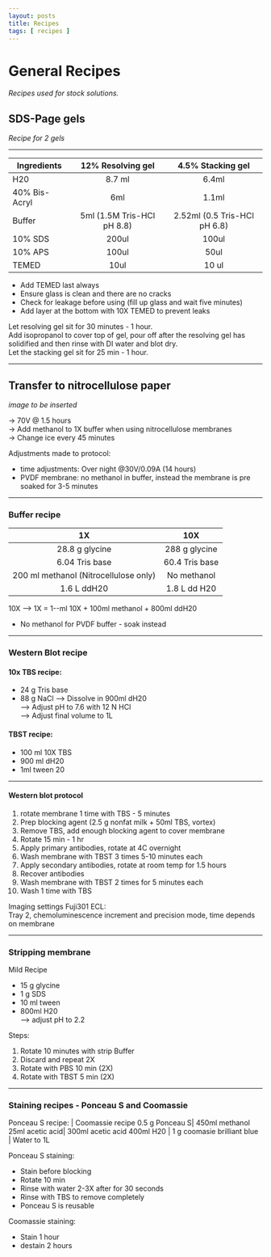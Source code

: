 ```yaml
---
layout: posts
title: Recipes
tags: [ recipes ]
---
```


# General Recipes
*Recipes used for stock solutions.*

## SDS-Page gels
*Recipe for 2 gels*

---
|Ingredients         | 12% Resolving gel |  4.5% Stacking gel |
|--------------------| :----------------:| :-----------------:|
|H20                 |8.7 ml             |  6.4ml
|40% Bis-Acryl       |6ml| 1.1ml|
|Buffer              | 5ml (1.5M Tris-HCl pH 8.8)|2.52ml (0.5 Tris-HCl pH 6.8)|
|10% SDS             |200ul| 100ul
|10% APS             |100ul|50ul
|TEMED               |10ul|10 ul

* Add TEMED last always
* Ensure glass is clean and there are no cracks
* Check for leakage before using (fill up glass and wait five minutes)
* Add layer at the bottom with 10X TEMED to prevent leaks

Let resolving gel sit for 30 minutes - 1 hour.  
Add isopropanol to cover top of gel, pour off after the resolving gel has solidified and then rinse with DI water and blot dry.  
Let the stacking gel sit for 25 min - 1 hour.  


---

## Transfer to nitrocellulose paper

*image to be inserted*

-> 70V @ 1.5 hours  
-> Add methanol to 1X buffer when using nitrocellulose membranes  
-> Change ice every 45 minutes

Adjustments made to protocol:
* time adjustments: Over night @30V/0.09A (14 hours)
* PVDF membrane: no methanol in buffer, instead the membrane is pre soaked for 3-5 minutes

---
### Buffer recipe

| 1X | 10X|
|:---:|:---:|
|28.8 g glycine|288 g glycine|
|6.04 Tris base| 60.4 Tris base|
|200 ml methanol (Nitrocellulose only)| No methanol|
|1.6 L ddH20| 1.8 L dd H20|


10X --> 1X = 1--ml 10X + 100ml methanol + 800ml ddH20  
* No methanol for PVDF buffer - soak instead

---
### Western Blot recipe

#### 10x TBS recipe:  
* 24 g Tris base
* 88 g NaCl
--> Dissolve in 900ml dH20  
--> Adjust pH to 7.6 with 12 N HCl  
--> Adjust final volume to 1L


#### TBST recipe:

* 100 ml 10X TBS
* 900 ml dH20
* 1ml tween 20

-----
#### Western blot protocol
1. rotate membrane 1 time with TBS - 5 minutes
2. Prep blocking agent (2.5 g nonfat milk + 50ml TBS, vortex)
3. Remove TBS, add enough blocking agent to cover membrane
4. Rotate 15 min - 1 hr
5. Apply primary antibodies, rotate at 4C overnight
6. Wash membrane with TBST 3 times 5-10 minutes each
7. Apply secondary antibodies, rotate at room temp for 1.5 hours
8. Recover antibodies
9. Wash membrane with TBST 2 times for 5 minutes each
10. Wash 1 time with TBS


Imaging settings Fuji301 ECL:  
Tray 2, chemoluminescence
    increment and precision mode, time depends on membrane


---
### Stripping membrane


Mild Recipe
* 15 g glycine
* 1 g SDS
* 10 ml tween
* 800ml H20  
--> adjust pH to 2.2

Steps:
1. Rotate 10 minutes with strip Buffer
2. Discard and repeat 2X
3. Rotate with PBS 10 min (2X)
4. Rotate with TBST 5 min (2X)


----
### Staining recipes - Ponceau S and Coomassie

Ponceau S recipe: | Coomassie recipe
0.5 g Ponceau S| 450ml methanol
25ml acetic acid| 300ml acetic acid
400ml H20 |   1 g coomasie brilliant blue
   | Water to 1L

Ponceau S staining:  
* Stain before blocking
* Rotate 10 min
* Rinse with water 2-3X after for 30 seconds
* Rinse with TBS to remove completely
* Ponceau S is reusable

Coomassie staining:
* Stain 1 hour
* destain 2 hours 

